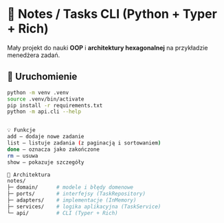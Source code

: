 # 📝 Notes / Tasks CLI (Python + Typer + Rich)

Mały projekt do nauki **OOP** i **architektury hexagonalnej** na przykładzie menedżera zadań.

## 🚀 Uruchomienie
```bash
python -m venv .venv
source .venv/bin/activate
pip install -r requirements.txt
python -m api.cli --help


💡 Funkcje
add – dodaje nowe zadanie
list – listuje zadania (z paginacją i sortowaniem)
done – oznacza jako zakończone
rm – usuwa
show – pokazuje szczegóły

🧱 Architektura
notes/
├─ domain/      # modele i błędy domenowe
├─ ports/       # interfejsy (TaskRepository)
├─ adapters/    # implementacje (InMemory)
├─ services/    # logika aplikacyjna (TaskService)
└─ api/         # CLI (Typer + Rich)



